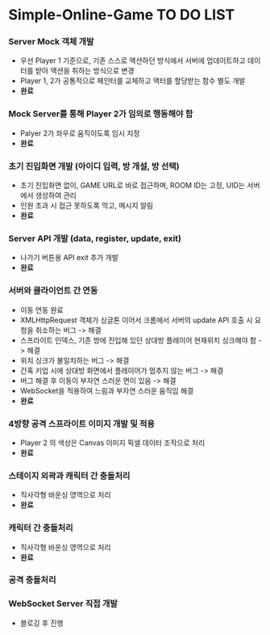 # Simple-Online-Game TO DO LIST

### Server Mock 객체 개발
- 우선 Player 1 기준으로, 기존 스스로 액션하던 방식에서 서버에 업데이트하고 데이터를 받아 액션을 취하는 방식으로 변경
- Player 1, 2가 공통적으로 페인터를 교체하고 액터를 할당받는 함수 별도 개발
- **완료**

### Mock Server를 통해 Player 2가 임의로 행동해야 함
- Palyer 2가 좌우로 움직이도록 임시 지정
- **완료**

### 초기 진입화면 개발 (아이디 입력, 방 개설, 방 선택)
- 초기 진입화면 없이, GAME URL로 바로 접근하며, ROOM ID는 고정, UID는 서버에서 생성하여 관리
- 인원 초과 시 접근 못하도록 막고, 메시지 알림
- **완료**

### Server API 개발 (data, register, update, exit)
- 나가기 버튼용 API exit 추가 개발
- **완료**

### 서버와 클라이언트 간 연동
- 이동 연동 완료
- XMLHttpRequest 객체가 싱글톤 이어서 크롬에서 서버의 update API 호출 시 요청을 취소하는 버그 -> 해결
- 스프라이트 인덱스, 기존 방에 진입해 있던 상대방 플레이어 현재위치 싱크해야 함 -> 해결
- 위치 싱크가 불일치하는 버그 -> 해결
- 간혹 키업 시에 상대방 화면에서 플레이어가 멈추지 않는 버그 -> 해결
- 버그 해결 후 이동이 부자연 스러운 면이 있음 -> 해결
- WebSocket을 적용하여 느림과 부자연 스러운 움직임 해결
- **완료**

### 4방향 공격 스프라이트 이미지 개발 및 적용
- Player 2 의 색상은 Canvas 이미지 픽셀 데이터 조작으로 처리
- **완료**

### 스테이지 외곽과 캐릭터 간 충돌처리
- 직사각형 바운싱 영역으로 처리
- **완료**

### 캐릭터 간 충돌처리
- 직사각형 바운싱 영역으로 처리
- **완료**

### 공격 충돌처리

### WebSocket Server 직접 개발
- 블로깅 후 진행
